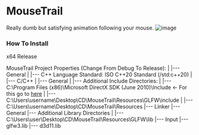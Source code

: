 # MouseTrail
Really dumb but satisfying animation following your mouse.
![image](https://github.com/user-attachments/assets/72085e94-76c7-4ed8-ab09-369f6856c41e)


### How To Install
x64 Release

MouseTrail Project Properties (Change From Debug To Release):
 |
 |--- General
 |    |--- C++ Language Standard: ISO C++20 Standard (/std:c++20)
 |
 |--- C/C++
 |    |--- General
 |         |--- Additional Include Directories:
 |              |--- C:\Program Files (x86)\Microsoft DirectX SDK (June 2010)\Include      <- For this go to [here](https://download.microsoft.com/download/A/E/7/AE743F1F-632B-4809-87A9-AA1BB3458E31/DXSDK_Jun10.exe)
 |              |--- C:\Users\username\Desktop\CD\MouseTrail\Resources\GLFW\include
 |              |--- C:\Users\username\Desktop\CD\MouseTrail\Resources
 |--- Linker
      |--- General
           |--- Additional Library Directories
           |    |--- C:\Users\user\Desktop\CD\MouseTrail\Resources\GLFW\lib
           |--- Input
                |--- glfw3.lib
                |--- d3d11.lib

